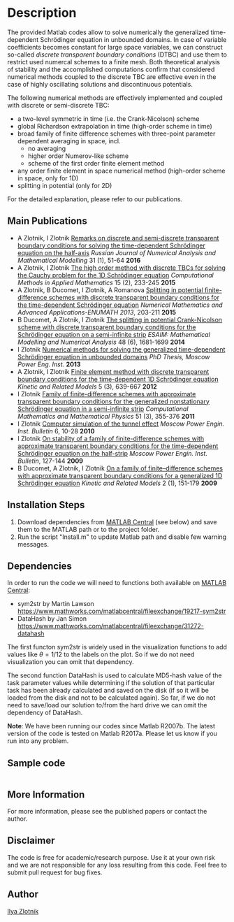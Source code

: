 # Description
The provided Matlab codes allow to solve numerically the generalized time-dependent Schrödinger equation in unbounded domains. In case of variable coefficients becomes constant for large space variables, we can construct so-called _discrete transparent boundary conditions_ (DTBC) and use them to restrict used numercal schemes to a finite mesh. Both theoretical analysis of stability and the accomplished computations confirm that considered numerical methods coupled to the discrete TBC are effective even in the case of highly oscillating solutions and discontinuous potentials.

The following numerical methods are effectively implemented and coupled with discrete or semi-discrete TBC:
- a two-level symmetric in time (i.e. the Crank-Nicolson) scheme
- global Richardson extrapolation in time (high-order scheme in time)
- broad family of finite difference schemes with three-point parameter dependent averaging in space, incl.
  - no averaging
  - higher order Numerov-like scheme
  - scheme of the first order finite element method
- any order finite element in space numerical method (high-order scheme in space, only for 1D)
- splitting in potential (only for 2D)

For the detailed explanation, please refer to our publications.

## Main Publications
- A Zlotnik, I Zlotnik [Remarks on discrete and semi-discrete transparent boundary conditions for solving the time-dependent Schrödinger equation on the half-axis](https://doi.org/10.1515/rnam-2016-0005) _Russian Journal of Numerical Analysis and Mathematical Modelling_ 31 (1), 51-64 **2016**
- A Zlotnik, I Zlotnik [The high order method with discrete TBCs for solving the Cauchy problem for the 1D Schrödinger equation](https://doi.org/10.1515/cmam-2015-0007) _Computational Methods in Applied Mathematics_ 15 (2), 233-245 **2015**
- A Zlotnik, B Ducomet, I Zlotnik, A Romanova [Splitting in potential finite-difference schemes with discrete transparent boundary conditions for the time-dependent Schrödinger equation](https://doi.org/10.1007/978-3-319-10705-9_20) _Numerical Mathematics and Advanced Applications-ENUMATH 2013_, 203-211 **2015**
- B Ducomet, A Zlotnik, I Zlotnik [The splitting in potential Crank-Nicolson scheme with discrete transparent boundary conditions for the Schrödinger equation on a semi-infinite strip](https://doi.org/10.1051/m2an/2014004) _ESAIM: Mathematical Modelling and Numerical Analysis_ 48 (6), 1681-1699 **2014**
- I Zlotnik [Numerical methods for solving the generalized time-dependent Schrödinger equation in unbounded domains](https://www.researchgate.net/publication/273780246_Numerical_methods_for_solving_the_generalized_time-dependent_Schrodinger_equation_in_unbounded_domains) _PhD Thesis, Moscow Power Eng. Inst._ **2013**
- A Zlotnik, I Zlotnik [Finite element method with discrete transparent boundary conditions for the time-dependent 1D Schrödinger equation](http://dx.doi.org/10.3934/krm.2012.5.639) _Kinetic and Related Models_ 5 (3), 639-667 **2012**
- I Zlotnik [Family of finite-difference schemes with approximate transparent boundary conditions for the generalized nonstationary Schrödinger equation in a semi-infinite strip](https://doi.org/10.1134/S0965542511030122) _Computational Mathematics and Mathematical Physics_ 51 (3), 355-376 **2011**
- I Zlotnik [Computer simulation of the tunnel effect](https://www.researchgate.net/publication/273780247_Computer_simulation_of_the_tunnel_effect) _Moscow Power Engin. Inst. Bulletin_ 6, 10-28 **2010**
- I Zlotnik [On stability of a family of finite-difference schemes with approximate transparent boundary conditions for the time-dependent Schrödinger equation on the half-strip]() _Moscow Power Engin. Inst. Bulletin_, 127-144 **2009**
- B Ducomet, A Zlotnik, I Zlotnik [On a family of finite–difference schemes with approximate transparent boundary conditions for a generalized 1D Schrödinger equation](http://dx.doi.org/10.3934/krm.2009.2.151) _Kinetic and Related Models_ 2 (1), 151-179 **2009**

## Installation Steps
1. Download dependencies from [MATLAB Central](https://www.mathworks.com/matlabcentral/) (see below) and save them to the MATLAB path or to the project folder.
2. Run the script "Install.m" to update Matlab path and disable few warning messages.

## Dependencies
In order to run the code we will need to functions both available on [MATLAB Central](https://www.mathworks.com/matlabcentral/):
- sym2str by Martin Lawson https://www.mathworks.com/matlabcentral/fileexchange/19217-sym2str
- DataHash by Jan Simon https://www.mathworks.com/matlabcentral/fileexchange/31272-datahash

The first functon sym2str is widely used in the visualization functions to add values like $\theta=1/12$ to the labels on the plot. So if we do not need visualization you can omit that dependency. 

The second function DataHash is used to calculate MD5-hash value of the task parameter values while determining if the solution of that particular task has been already calculated and saved on the disk (if so it will be loaded from the disk and not to be calculated again). So far, if we do not need to save/load our solution to/from the hard drive we can omit the dependency of DataHash.

**Note**: We have been running our codes since Matlab R2007b. The latest version of the code is tested on Matlab R2017a. Please let us know if you run into any problem.

## Sample code
```Matlab

```

## More Information
For more information, please see the published papers or contact the author.

## Disclaimer
The code is free for academic/research purpose. Use it at your own risk and we are not responsible for any loss resulting from this code. Feel free to submit pull request for bug fixes.

## Author
[Ilya Zlotnik](https://scholar.google.ru/citations?hl=ru&user=gWphyBwAAAAJ)
